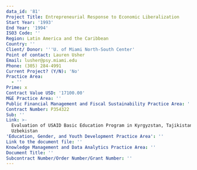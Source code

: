 ```yaml
---
data_id: '81'
Project Title: Entrepreneurial Response to Economic Liberalization
Start Year: '1993'
End Year: '1994'
ISO3 Code: ''
Region: Latin America and the Caribbean
Country: ''
Client/ Donor: '''U. of Miami North-South Center'
Point of contact: Lauren Usher
Email: lusher@psy.miami.edu
Phone: (305) 284-4991
Current Project? (Y/N): 'No'
Practice Area:
  - ''
Prime: x
Contract Value USD: '17100.00'
M&E Practice Area: ''
Public Financial Management and Fiscal Sustainability Practice Area: ''
Contract Number: P354322
Sub: ''
Link: >-
  Evaluation of USAID Basic Education Program in Kyrgyzstan, Tajikistan, and
  Uzbekistan
'Education, Gender, and Youth Development Practice Area': ''
Link to the document file: ''
Knowledge Management and Data Analytics Practice Area: ''
Document Title: ''
Subcontract Number/Order Number/Grant Number: ''
---
```

